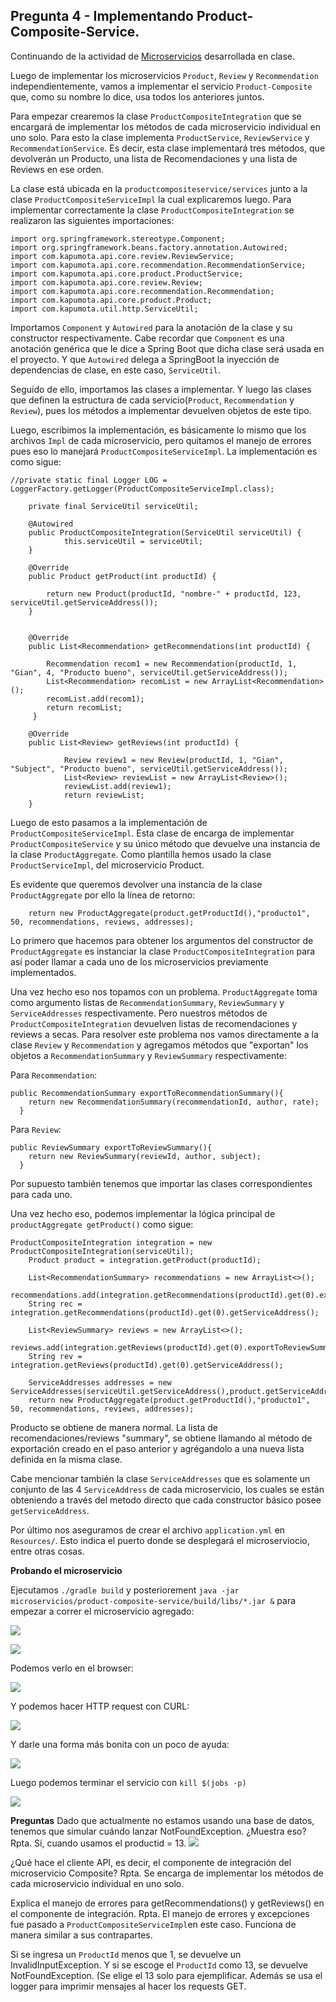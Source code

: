 ## Pregunta 4 - Implementando Product-Composite-Service.

Continuando de la actividad de [Microservicios](https://github.com/carlosgian/CC-3S2-1/tree/master/Actividades/Microservicios) desarrollada en clase.

Luego de implementar los microservicios `Product`, `Review` y `Recommendation` independientemente, vamos a implementar el servicio `Product-Composite` que, como su nombre lo dice, usa todos los anteriores juntos.

Para empezar crearemos la clase `ProductCompositeIntegration` que se encargará de implementar los métodos de cada microservicio individual en uno solo. Para esto la clase implementa `ProductService`, `ReviewService` y `RecommendationService`. Es decir, esta clase implementará tres métodos, que devolverán un Producto, una lista de Recomendaciones y una lista de Reviews en ese orden. 

La clase está ubicada en la `productcompositeservice/services` junto a la clase `ProductCompositeServiceImpl` la cual explicaremos luego.
Para implementar correctamente la clase `ProductCompositeIntegration` se realizaron las siguientes importaciones:
```
import org.springframework.stereotype.Component;
import org.springframework.beans.factory.annotation.Autowired;
import com.kapumota.api.core.review.ReviewService;
import com.kapumota.api.core.recommendation.RecommendationService;
import com.kapumota.api.core.product.ProductService;
import com.kapumota.api.core.review.Review;
import com.kapumota.api.core.recommendation.Recommendation;
import com.kapumota.api.core.product.Product;
import com.kapumota.util.http.ServiceUtil;
```
Importamos `Component` y `Autowired` para la anotación de la clase y su constructor respectivamente. Cabe recordar que `Component` es una anotación genérica que le dice a Spring Boot que dicha clase será usada en el proyecto. Y que `Autowired` delega a SpringBoot la inyección de dependencias de clase, en este caso, `ServiceUtil`.

Seguido de ello, importamos las clases a implementar. Y luego las clases que definen la estructura de cada servicio(`Product`, `Recommendation` y `Review`), pues los métodos a implementar devuelven objetos de este tipo.

Luego, escribimos la implementación, es básicamente lo mismo que los archivos `Impl` de cada microservicio, pero quitamos el manejo de errores pues eso lo manejará `ProductCompositeServiceImpl`. La implementación es como sigue:
```
//private static final Logger LOG = LoggerFactory.getLogger(ProductCompositeServiceImpl.class);

  	private final ServiceUtil serviceUtil;

  	@Autowired
  	public ProductCompositeIntegration(ServiceUtil serviceUtil) {
    		this.serviceUtil = serviceUtil;
  	}
	
	@Override
  	public Product getProduct(int productId) {

    	return new Product(productId, "nombre-" + productId, 123, serviceUtil.getServiceAddress());
  	}
  	
  	
  	@Override
  	public List<Recommendation> getRecommendations(int productId) {
    
    	Recommendation recom1 = new Recommendation(productId, 1, "Gian", 4, "Producto bueno", serviceUtil.getServiceAddress());
    	List<Recommendation> recomList = new ArrayList<Recommendation>();
    	recomList.add(recom1);
    	return recomList;
 	 }
  	
	@Override
  	public List<Review> getReviews(int productId) {
     
    		Review review1 = new Review(productId, 1, "Gian", "Subject", "Producto bueno", serviceUtil.getServiceAddress());
    		List<Review> reviewList = new ArrayList<Review>();
    		reviewList.add(review1);
    		return reviewList;
  	}
```

Luego de esto pasamos a la implementación de `ProductCompositeServiceImpl`. Esta clase de encarga de implementar `ProductCompositeService` y su único método que devuelve una instancia de la clase `ProductAggregate`. Como plantilla hemos usado la clase `ProductServiceImpl`, del microservicio Product.

Es evidente que queremos devolver una instancia de la clase `ProductAggregate` por ello la línea de retorno:
```
    return new ProductAggregate(product.getProductId(),"producto1", 50, recommendations, reviews, addresses);
```
Lo primero que hacemos para obtener los argumentos del constructor de `ProductAggregate` es instanciar la clase `ProductCompositeIntegration` para así poder llamar a cada uno de los microservicios previamente implementados.

Una vez hecho eso nos topamos con un problema. `ProductAggregate` toma como argumento listas de `RecommendationSummary`, `ReviewSummary` y `ServiceAddresses` respectivamente. Pero nuestros métodos de `ProductCompositeIntegration` devuelven listas de recomendaciones y reviews a secas.
Para resolver este problema nos vamos directamente a la clase `Review` y `Recommendation` y agregamos métodos que "exportan" los objetos a `RecommendationSummary` y `ReviewSummary` respectivamente:

Para `Recommendation`:
```
public RecommendationSummary exportToRecommendationSummary(){
    return new RecommendationSummary(recommendationId, author, rate);
  }
```

Para `Review`:
```
public ReviewSummary exportToReviewSummary(){
    return new ReviewSummary(reviewId, author, subject);
  }
```
Por supuesto también tenemos que importar las clases correspondientes para cada uno.

Una vez hecho eso, podemos implementar la lógica principal de `productAggregate getProduct()` como sigue:
```
ProductCompositeIntegration integration = new ProductCompositeIntegration(serviceUtil);
    Product product = integration.getProduct(productId);
    
    List<RecommendationSummary> recommendations = new ArrayList<>();
    recommendations.add(integration.getRecommendations(productId).get(0).exportToRecommendationSummary());
    String rec = integration.getRecommendations(productId).get(0).getServiceAddress();
    
    List<ReviewSummary> reviews = new ArrayList<>();
    reviews.add(integration.getReviews(productId).get(0).exportToReviewSummary());
    String rev = integration.getReviews(productId).get(0).getServiceAddress();
    
    ServiceAddresses addresses = new ServiceAddresses(serviceUtil.getServiceAddress(),product.getServiceAddress(),rev,rec);
    return new ProductAggregate(product.getProductId(),"producto1", 50, recommendations, reviews, addresses);
```
Producto se obtiene de manera normal. La lista de recomendaciones/reviews "summary", se obtiene llamando al método de exportación creado en el paso anterior y agrégandolo a una nueva lista definida en la misma clase.

Cabe mencionar también la clase `ServiceAddresses` que es solamente un conjunto de las 4 `ServiceAddress` de cada microservicio, los cuales se están obteniendo a través del metodo directo que cada constructor básico posee `getServiceAddress`.

Por último nos aseguramos de crear el archivo `application.yml` en `Resources/`. Esto indica el puerto donde se desplegará el microserviocio, entre otras cosas.

**Probando el microservicio**

Ejecutamos `./gradle build` y posteriorement `java -jar microservicios/product-composite-service/build/libs/*.jar &` para empezar a correr el microservicio agregado:

![](https://github.com/carlosgian/CC-3S2-1/blob/master/ExamenFinal-3S2/images/preg1im7.png)

![](https://github.com/carlosgian/CC-3S2-1/blob/master/ExamenFinal-3S2/images/preg1im8.png)

Podemos verlo en el browser:

![](https://github.com/carlosgian/CC-3S2-1/blob/master/ExamenFinal-3S2/images/preg1im9.png)

Y podemos hacer HTTP request con CURL:

![](https://github.com/carlosgian/CC-3S2-1/blob/master/ExamenFinal-3S2/images/preg1im10.png)

Y darle una forma más bonita con un poco de ayuda:

![](https://github.com/carlosgian/CC-3S2-1/blob/master/ExamenFinal-3S2/images/preg1im11.png)

Luego podemos terminar el servicio con `kill $(jobs -p)`

![](https://github.com/carlosgian/CC-3S2-1/blob/master/ExamenFinal-3S2/images/preg1im12.png)

**Preguntas**
Dado que actualmente no estamos usando una base de datos, tenemos que simular cuándo lanzar NotFoundException. ¿Muestra eso?
Rpta. Sí, cuando usamos el productid = 13.
![](https://github.com/carlosgian/CC-3S2-1/blob/master/ExamenFinal-3S2/images/preg1im13.png)

¿Qué hace el cliente API, es decir, el componente de integración del microservicio Composite?
Rpta. Se encarga de implementar los métodos de cada microservicio individual en uno solo.

Explica el manejo de errores para getRecommendations() y getReviews() en el componente de integración.
Rpta. El manejo de errores y excepciones fue pasado a `ProductCompositeServiceImpl`en este caso. Funciona de manera similar a sus contrapartes.

Si se ingresa un `ProductId` menos que 1, se devuelve un InvalidInputException. Y si se escoge el `ProductId` como 13, se devuelve NotFoundException. (Se elige el 13 solo para ejemplificar. Además se usa el logger para imprimir mensajes al hacer los requests GET.

